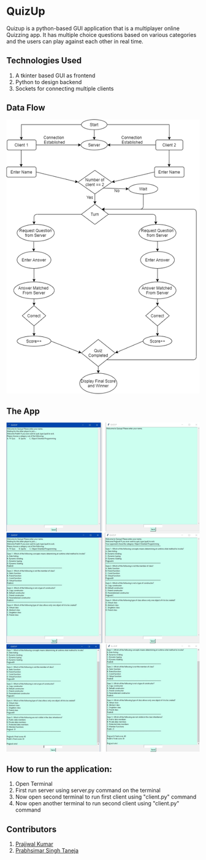 # QuizUp
Quizup is a python-based GUI application that is a multiplayer online Quizzing app. It has multiple choice questions based on various categories and the users can play against each other in real time.

## Technologies Used
1.  A tkinter based GUI as frontend
2.  Python to design backend
3.  Sockets for connecting multiple clients

## Data Flow 
![alt text](https://github.com/Prajjwalkr1999/Quizup/blob/master/images/data%20flow.png?raw=true)

## The App
![alt text](https://github.com/Prajjwalkr1999/Quizup/blob/master/images/app1.jpg?raw=true)
![alt text](https://github.com/Prajjwalkr1999/Quizup/blob/master/images/app2.jpg?raw=true)
![alt text](https://github.com/Prajjwalkr1999/Quizup/blob/master/images/app3.jpg?raw=true)

##  How to run the application:
1. Open Terminal
2. First run server using server.py command on the terminal
3. Now open second terminal to run first client using "client.py" command
4. Now open another terminal to run second client using "client.py" command

## Contributors 
1. [Prajjwal Kumar](https://github.com/Prajjwalkr1999)
2. [Prabhsimar Singh Taneja](https://github.com/prabhsimar100)


